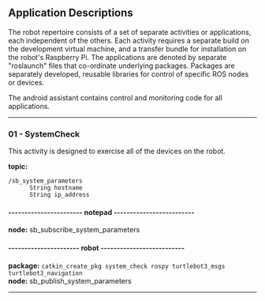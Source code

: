 ## Application Descriptions

The robot repertoire consists of a set of separate activities or applications, each independent of the others. Each activity requires a separate build
on the development virtual machine, and a transfer bundle for installation on the robot's Raspberry Pi. The applications are denoted by separate "roslaunch"
files that co-ordinate underlying packages. Packages are separately developed, reusable libraries for control of specific ROS nodes or devices.

The android assistant contains control and monitoring code for all applications.

******************************************************
### 01 - SystemCheck
This activity is designed to exercise all of the devices on the robot.

**topic:**
```
/sb_system_parameters
      String hostname
      String ip_address
```

#### ----------------------- notepad -------------------------

**node:** sb_subscribe_system_parameters <br/>

#### ---------------------- robot  --------------------------

**package:** ```catkin_create_pkg system_check rospy turtlebot3_msgs    turtlebot3_navigation```<br/>
**node:** sb_publish_system_parameters <br/>

******************************************************
